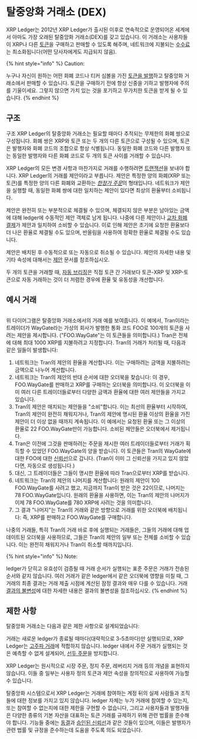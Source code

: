 # 탈중앙화 거래소 (DEX)

XRP Ledger는 2012년 XRP Ledger가 출시된 이후로 연속적으로 운영되어온 세계에서 아마도 가장 오래된 탈중앙화 거래소(DEX)를 갖고 있습니다. 이 거래소는 사용자들이 XRP나 다른 [토큰](../undefined-2/)을 구매하고 판매할 수 있도록 해주며, 네트워크에 지불되는 [수수료](../transactions/fees.md)는 최소화됩니다(어떤 당사자에게도 지급되지 않음).

{% hint style="info" %}
Caution:

누구나 자신이 원하는 어떤 화폐 코드나 티커 심볼을 가진 [토큰을 발행](../../tutorials/undefined-5/undefined.md)하고 탈중앙화 거래소에서 판매할 수 있습니다. 토큰을 구매하기 전에 항상 신중을 기하고 발행자에 주의를 기울이세요. 그렇지 않으면 가치 있는 것을 포기하고 무가치한 토큰을 받게 될 수 있습니다.
{% endhint %}

## 구조&#x20;

구조 XRP Ledger의 탈중앙화 거래소는 필요할 때마다 추적되는 무제한의 화폐 쌍으로 구성됩니다. 화폐 쌍은 XRP와 토큰 또는 두 개의 다른 토큰으로 구성될 수 있으며, 토큰은 발행자와 화폐 코드의 조합으로 항상 식별됩니다. 동일한 화폐 코드와 다른 발행자 또는 동일한 발행자와 다른 화폐 코드로 두 개의 토큰 사이를 거래할 수 있습니다.

XRP Ledger의 모든 변경 사항과 마찬가지로 거래를 수행하려면 [트랜잭션](../transactions/)을 보내야 합니다. XRP Ledger의 거래를 제안이라고 부릅니다. 제안은 특정한 양의 화폐(XRP 또는 토큰)를 특정한 양의 다른 화폐와 교환하는 [_한정가 주문_](https://en.wikipedia.org/wiki/Order\_\(exchange\)#Limit\_order)의 형태입니다. 네트워크가 제안을 실행할 때, 동일한 화폐 쌍에 대한 일치하는 제안이 있다면 최상의 환율부터 소비됩니다.

제안은 완전히 또는 부분적으로 체결될 수 있으며, 체결되지 않은 부분은 남아있는 금액에 대해 ledger에 수동적인 제안 객체로 남게 됩니다. 나중에 다른 제안이나 [교차 화폐 결제](../undefined-1/undefined.md)가 제안과 일치하여 소비할 수 있습니다. 이로 인해 제안은 초기에 요청한 환율보다 더 나은 환율로 체결될 수도 있으며, 반올림을 사용하여 정확한 환율로 체결될 수도 있습니다.

제안은 배치된 후 수동적으로 또는 자동으로 취소될 수 있습니다. 제안의 자세한 내용 및 기타 속성에 대해서는 [제안](../../references/xrp-ledger/ledger/ledger-1/offer.md) 문서를 참조하십시오.

두 개의 토큰을 거래할 때, [자동 브리징](auto-bridging.md)은 직접 토큰 간 거래보다 토큰-XRP 및 XRP-토큰으로 자동 거래하는 것이 더 저렴한 경우에 환율 및 유동성을 개선합니다.

## 예시 거래

<figure><img src="https://xrpl.org/img/decentralized-exchange-example-trade.svg" alt=""><figcaption></figcaption></figure>

위 다이어그램은 탈중앙화 거래소에서의 거래 예를 보여줍니다. 이 예에서, Tran이라는 트레이더가 WayGate라는 가상의 회사가 발행한 통화 코드 FOO로 100개의 토큰을 사려는 제안을 제시합니다. ("FOO.WayGate"는 이 토큰들을 의미합니다.) Tran은 전체에 대해 최대 1000 XRP를 지불하려고 지정합니다. Tran의 거래가 처리될 때, 다음과 같은 일들이 발생합니다:

1. 네트워크는 Tran의 제안의 환율을 계산합니다. 이는 구매하려는 금액을 지불하려는 금액으로 나누어 계산합니다.&#x20;
2. 네트워크는 Tran의 제안의 반대 순서에 대한 오더북을 찾습니다: 이 경우, FOO.WayGate를 판매하고 XRP를 구매하는 오더북을 의미합니다. 이 오더북을 이미 여러 다른 트레이더들로부터 다양한 금액과 환율에 대한 여러 제안들을 가지고 있습니다.&#x20;
3. Tran의 제안은 매치되는 제안들을 "소비"합니다. 이는 최선의 환율부터 시작하여, Tran의 제안이 완전히 채워지거나, Tran의 제안에 명시된 환율 이상의 환율을 가진 제안이 더 이상 없을 때까지 계속됩니다. 이 예에서는 요청된 환율 또는 그 이상의 환율로 22 FOO.WayGate만이 가능합니다. 소비된 제안들은 오더북에서 제거됩니다.&#x20;
4. Tran은 이전에 그것을 판매하려는 주문을 제시한 여러 트레이더들로부터 거래가 획득할 수 있었던 FOO.WayGate의 양을 받습니다. 이 토큰들은 Tran의 WayGate에 대한 FOO에 대한 [신뢰선](../undefined-2/trust-lines-and-issuing.md)으로 갑니다. (Tran이 이미 그 신뢰선을 가지고 있지 않았다면, 자동으로 생성됩니다.)&#x20;
5. 대신, 그 트레이더들은 그들이 명시한 환율에 따라 Tran으로부터 XRP를 받습니다.&#x20;
6. 네트워크는 Tran의 제안의 나머지를 계산합니다: 원래의 제안이 100 FOO.WayGate를 사려고 했고, 지금까지 Tran이 받은 것은 22이므로, 나머지는 78 FOO.WayGate입니다. 원래의 환율을 사용하면, 이는 Tran의 제안의 나머지가 이제 78 FOO.WayGate를 780 XRP에 사려는 것을 의미합니다.&#x20;
7. 그 결과 "나머지"는 Tran의 거래와 같은 방향으로 거래를 위한 오더북에 배치됩니다: 즉, XRP를 판매하고 FOO.WayGate를 구매합니다.&#x20;

나중의 거래들, 특히 Tran의 거래 바로 후에 실행되는 거래들은, 그들의 거래에 대해 업데이트된 오더북을 사용하므로, 그들은 Tran의 제안의 일부 또는 전체를 소비할 수 있습니다. 이는 완전히 채워지거나 Tran이 취소할 때까지입니다.

{% hint style="info" %}
Note:

ledger가 닫히고 유효성이 검증될 때 거래 순서가 실행되는 표준 주문은 거래가 전송된 순서와 같지 않습니다. 여러 거래가 같은 ledger에서 같은 오더북에 영향을 미칠 때, 그 거래의 최종 결과는 거래 제출 시점에 계산된 잠정 결과와 매우 다를 수 있습니다. 거래 [결과의 불변성](../transactions/finality-of-results/)에 대한 자세한 내용은 결과의 불변성을 참조하십시오.
{% endhint %}

## 제한 사항&#x20;

탈중앙화 거래소는 다음과 같은 제한 사항으로 설계되었습니다:

거래는 새로운 ledger가 종료될 때마다(대략적으로 3-5초마다)만 실행되므로, XRP Ledger는 [고주파 거래](https://en.wikipedia.org/wiki/High-frequency\_trading)에 적합하지 않습니다. ledger 내에서 주문 거래가 실행되는 것은 예측할 수 없게 설계되어, [선두 주문](https://en.wikipedia.org/wiki/Front\_running)을 방지합니다.

XRP Ledger는 원시적으로 시장 주문, 정지 주문, 레버리지 거래 등의 개념을 표현하지 않습니다. 이들 중 일부는 사용자 정의 토큰과 제안 속성을 창의적으로 사용하여 가능할 수 있습니다.

탈중앙화 시스템으로서 XRP Ledger는 거래에 참여하는 계정 뒤의 실제 사람들과 조직들에 대한 정보를 가지고 있지 않습니다. ledger 자체는 누가 거래에 참여할 수 있는지, 또는 참여할 수 없는지에 대한 제한을 구현할 수 없습니다, 그리고 사용자들과 발행자들은 다양한 종류의 기본 자산을 대표하는 토큰 거래를 규제하기 위해 관련 법률을 준수해야 합니다. 기능들 중에는 [동결](../undefined-2/undefined/)과 [승인된 신뢰선](../undefined-2/authorized-trust-lines.md)과 같은 것들이 있으며, 이들은 발행자가 관련 법률 및 규정을 준수하는데 도움을 주도록 의도 되었습니다.
